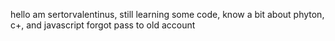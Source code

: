 hello am sertorvalentinus, still learning some code, know a bit about phyton, c+, and javascript
forgot pass to old account
